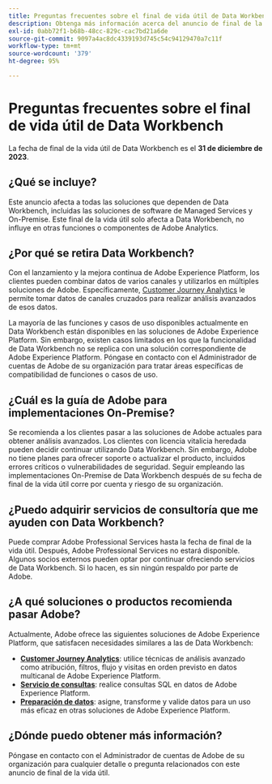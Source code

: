 ```yaml
---
title: Preguntas frecuentes sobre el final de vida útil de Data Workbench
description: Obtenga más información acerca del anuncio de final de la vida útil de Data Workbench.
exl-id: 0abb72f1-b68b-48cc-829c-cac7bd21a6de
source-git-commit: 9097a4ac8dc4339193d745c54c94129470a7c11f
workflow-type: tm+mt
source-wordcount: '379'
ht-degree: 95%

---
```


# Preguntas frecuentes sobre el final de vida útil de Data Workbench

La fecha de final de la vida útil de Data Workbench es el **31 de diciembre de 2023**.

## ¿Qué se incluye?

Este anuncio afecta a todas las soluciones que dependen de Data Workbench, incluidas las soluciones de software de Managed Services y On-Premise. Este final de la vida útil solo afecta a Data Workbench, no influye en otras funciones o componentes de Adobe Analytics.

## ¿Por qué se retira Data Workbench?

Con el lanzamiento y la mejora continua de Adobe Experience Platform, los clientes pueden combinar datos de varios canales y utilizarlos en múltiples soluciones de Adobe. Específicamente, [Customer Journey Analytics](https://experienceleague.adobe.com/docs/analytics-platform/using/cja-landing.html?lang=es) le permite tomar datos de canales cruzados para realizar análisis avanzados de esos datos.

La mayoría de las funciones y casos de uso disponibles actualmente en Data Workbench están disponibles en las soluciones de Adobe Experience Platform. Sin embargo, existen casos limitados en los que la funcionalidad de Data Workbench no se replica con una solución correspondiente de Adobe Experience Platform. Póngase en contacto con el Administrador de cuentas de Adobe de su organización para tratar áreas específicas de compatibilidad de funciones o casos de uso.

## ¿Cuál es la guía de Adobe para implementaciones On-Premise?

Se recomienda a los clientes pasar a las soluciones de Adobe actuales para obtener análisis avanzados. Los clientes con licencia vitalicia heredada pueden decidir continuar utilizando Data Workbench. Sin embargo, Adobe no tiene planes para ofrecer soporte o actualizar el producto, incluidos errores críticos o vulnerabilidades de seguridad. Seguir empleando las implementaciones On-Premise de Data Workbench después de su fecha de final de la vida útil corre por cuenta y riesgo de su organización.

## ¿Puedo adquirir servicios de consultoría que me ayuden con Data Workbench?

Puede comprar Adobe Professional Services hasta la fecha de final de la vida útil. Después, Adobe Professional Services no estará disponible. Algunos socios externos pueden optar por continuar ofreciendo servicios de Data Workbench. Si lo hacen, es sin ningún respaldo por parte de Adobe.

## ¿A qué soluciones o productos recomienda pasar Adobe?

Actualmente, Adobe ofrece las siguientes soluciones de Adobe Experience Platform, que satisfacen necesidades similares a las de Data Workbench:

* [**Customer Journey Analytics**](https://experienceleague.adobe.com/docs/analytics-platform/using/cja-landing.html?lang=es): utilice técnicas de análisis avanzado como atribución, filtros, flujo y visitas en orden previsto en datos multicanal de Adobe Experience Platform.
* [**Servicio de consultas**](https://experienceleague.adobe.com/docs/experience-platform/query/home.html?lang=es): realice consultas SQL en datos de Adobe Experience Platform.
* [**Preparación de datos**](https://experienceleague.adobe.com/docs/experience-platform/data-prep/home.html?lang=es): asigne, transforme y valide datos para un uso más eficaz en otras soluciones de Adobe Experience Platform.

## ¿Dónde puedo obtener más información?

Póngase en contacto con el Administrador de cuentas de Adobe de su organización para cualquier detalle o pregunta relacionados con este anuncio de final de la vida útil.
